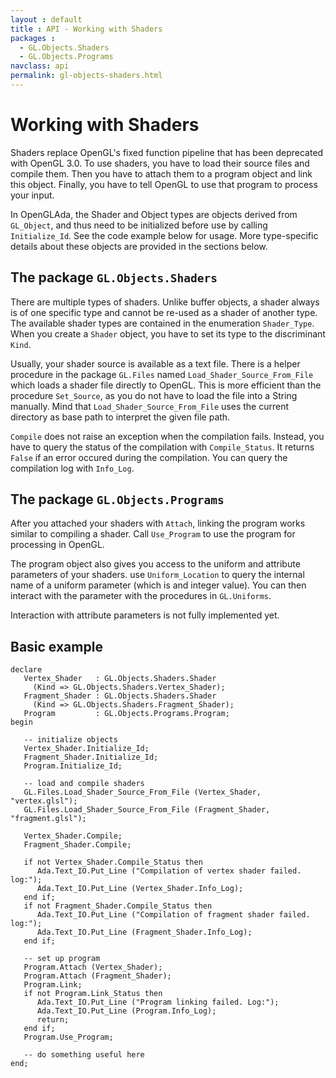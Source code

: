 ```yaml
---
layout : default
title : API - Working with Shaders
packages :
  - GL.Objects.Shaders
  - GL.Objects.Programs
navclass: api
permalink: gl-objects-shaders.html
---
```


# Working with Shaders

Shaders replace OpenGL's fixed function pipeline that has been deprecated with OpenGL 3.0.
To use shaders, you have to load their source files and compile them. Then you have to
attach them to a program object and link this object. Finally, you have to tell OpenGL
to use that program to process your input.

In OpenGLAda, the Shader and Object types are objects derived from `GL_Object`, and thus
need to be initialized before use by calling `Initialize_Id`. See the code example below
for usage. More type-specific details about these objects are provided in the sections
below.

## The package `GL.Objects.Shaders`

There are multiple types of shaders. Unlike buffer objects, a shader always is of one
specific type and cannot be re-used as a shader of another type. The available shader
types are contained in the enumeration `Shader_Type`. When you create a `Shader` object,
you have to set its type to the discriminant `Kind`.

Usually, your shader source is available as a text file. There is a helper procedure in
the package `GL.Files` named `Load_Shader_Source_From_File` which loads a shader file
directly to OpenGL. This is more efficient than the procedure `Set_Source`, as you do
not have to load the file into a String manually. Mind that
`Load_Shader_Source_From_File` uses the current directory as base path to interpret the
given file path.

`Compile` does not raise an exception when the compilation fails. Instead, you have to
query the status of the compilation with `Compile_Status`. It returns `False` if an
error occured during the compilation. You can query the compilation log with `Info_Log`.

## The package `GL.Objects.Programs`

After you attached your shaders with `Attach`, linking the program works similar to
compiling a shader. Call `Use_Program` to use the program for processing in OpenGL.

The program object also gives you access to the uniform and attribute parameters of your
shaders. use `Uniform_Location` to query the internal name of a uniform parameter
(which is and integer value). You can then interact with the parameter with the
procedures in `GL.Uniforms`.

Interaction with attribute parameters is not fully implemented yet.

## Basic example

<?prettify lang=ada?>

    declare
       Vertex_Shader   : GL.Objects.Shaders.Shader
         (Kind => GL.Objects.Shaders.Vertex_Shader);
       Fragment_Shader : GL.Objects.Shaders.Shader
         (Kind => GL.Objects.Shaders.Fragment_Shader);
       Program         : GL.Objects.Programs.Program;
    begin

       -- initialize objects
       Vertex_Shader.Initialize_Id;
       Fragment_Shader.Initialize_Id;
       Program.Initialize_Id;

       -- load and compile shaders
       GL.Files.Load_Shader_Source_From_File (Vertex_Shader, "vertex.glsl");
       GL.Files.Load_Shader_Source_From_File (Fragment_Shader, "fragment.glsl");

       Vertex_Shader.Compile;
       Fragment_Shader.Compile;

       if not Vertex_Shader.Compile_Status then
          Ada.Text_IO.Put_Line ("Compilation of vertex shader failed. log:");
          Ada.Text_IO.Put_Line (Vertex_Shader.Info_Log);
       end if;
       if not Fragment_Shader.Compile_Status then
          Ada.Text_IO.Put_Line ("Compilation of fragment shader failed. log:");
          Ada.Text_IO.Put_Line (Fragment_Shader.Info_Log);
       end if;

       -- set up program
       Program.Attach (Vertex_Shader);
       Program.Attach (Fragment_Shader);
       Program.Link;
       if not Program.Link_Status then
          Ada.Text_IO.Put_Line ("Program linking failed. Log:");
          Ada.Text_IO.Put_Line (Program.Info_Log);
          return;
       end if;
       Program.Use_Program;

       -- do something useful here
    end;
